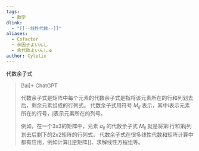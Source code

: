 ```yaml
---
tags: 
  - 数学
dlink:
  - "[[--线性代数--]]"
aliases: 
  - Cofactor
  - 余因子よいんし
  - 余代数よいんしゅ
author: Cyletix
---
```

代数余子式
> [!ai]+ ChatGPT
>
> 代数余子式是矩阵中每个元素的代数余子式是指将该元素所在的行和列划去后，剩余元素组成的行列式。
> 代数余子式用符号 $M_{ij}$ 表示，其中i表示元素所在的行号，j表示元素所在的列号。
> 
> 例如，在一个3x3的矩阵中，元素 $a_{ij}$ 的代数余子式 $M_{ij}$ 就是将第i行和第j列划去后剩下的2x2矩阵的行列式。
> 代数余子式在很多线性代数和矩阵计算中都有应用，例如计算[[逆矩阵]]、求解线性方程组等。

